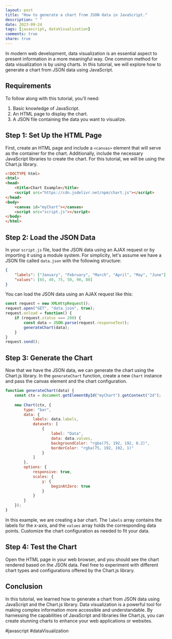 ```yaml
---
layout: post
title: "How to generate a chart from JSON data in JavaScript."
description: " "
date: 2023-09-24
tags: [javascript, dataVisualization]
comments: true
share: true
---
```


In modern web development, data visualization is an essential aspect to present information in a more meaningful way. One common method for data visualization is by using charts. In this tutorial, we will explore how to generate a chart from JSON data using JavaScript.

## Requirements
To follow along with this tutorial, you'll need:

1. Basic knowledge of JavaScript.
2. An HTML page to display the chart.
3. A JSON file containing the data you want to visualize.

## Step 1: Set Up the HTML Page
First, create an HTML page and include a `<canvas>` element that will serve as the container for the chart. Additionally, include the necessary JavaScript libraries to create the chart. For this tutorial, we will be using the Chart.js library.

```html
<!DOCTYPE html>
<html>
<head>
    <title>Chart Example</title>
    <script src="https://cdn.jsdelivr.net/npm/chart.js"></script>
</head>
<body>
    <canvas id="myChart"></canvas>
    <script src="script.js"></script>
</body>
</html>
```

## Step 2: Load the JSON Data
In your `script.js` file, load the JSON data using an AJAX request or by importing it using a module system. For simplicity, let's assume we have a JSON file called `data.json` with the following structure:

```json
{
    "labels": ["January", "February", "March", "April", "May", "June"],
    "values": [65, 40, 75, 50, 90, 80]
}
```

You can load the JSON data using an AJAX request like this:

```javascript
const request = new XMLHttpRequest();
request.open("GET", "data.json", true);
request.onload = function() {
    if (request.status === 200) {
        const data = JSON.parse(request.responseText);
        generateChart(data);
    }
}
request.send();
```

## Step 3: Generate the Chart
Now that we have the JSON data, we can generate the chart using the Chart.js library. In the `generateChart` function, create a new `Chart` instance and pass the canvas element and the chart configuration.

```javascript
function generateChart(data) {
    const ctx = document.getElementById("myChart").getContext("2d");
    
    new Chart(ctx, {
        type: "bar",
        data: {
            labels: data.labels,
            datasets: [
                {
                    label: "Data",
                    data: data.values,
                    backgroundColor: "rgba(75, 192, 192, 0.2)",
                    borderColor: "rgba(75, 192, 192, 1)"
                }
            ]
        },
        options: {
            responsive: true,
            scales: {
                y: {
                    beginAtZero: true
                }
            }
        }
    });
}
```

In this example, we are creating a bar chart. The `labels` array contains the labels for the x-axis, and the `values` array holds the corresponding data points. Customize the chart configuration as needed to fit your data.

## Step 4: Test the Chart
Open the HTML page in your web browser, and you should see the chart rendered based on the JSON data. Feel free to experiment with different chart types and configurations offered by the Chart.js library.

## Conclusion
In this tutorial, we learned how to generate a chart from JSON data using JavaScript and the Chart.js library. Data visualization is a powerful tool for making complex information more accessible and understandable. By harnessing the capabilities of JavaScript and libraries like Chart.js, you can create stunning charts to enhance your web applications or websites.

#javascript #dataVisualization